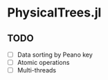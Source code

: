 # PhysicalTrees.jl

## TODO

- [ ] Data sorting by Peano key
- [ ] Atomic operations
- [ ] Multi-threads